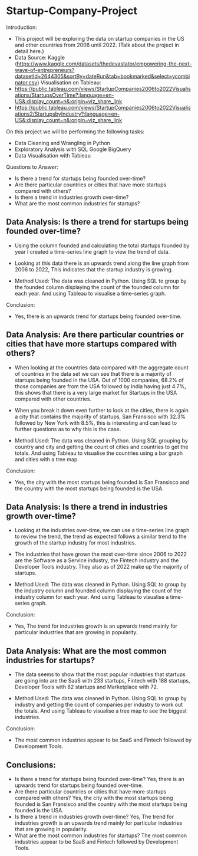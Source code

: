 # Startup-Company-Project

Introduction:
- This project will be exploring the data on startup companies in the US and other countries from 2006 until 2022. (Talk about the project in detail here.)
- Data Source: Kaggle (https://www.kaggle.com/datasets/thedevastator/empowering-the-next-wave-of-entrepreneurs?datasetId=2644305&sortBy=dateRun&tab=bookmarked&select=ycombinator.csv)
Visualisation on Tableau:
- https://public.tableau.com/views/StartupCompanies2006to2022Visualisations/StartupsOverTime?:language=en-US&:display_count=n&:origin=viz_share_link
- https://public.tableau.com/views/StartupCompanies2006to2022Visualisations2/StartupsbyIndustry?:language=en-US&:display_count=n&:origin=viz_share_link

On this project we will be performing the following tasks:

- Data Cleaning and Wrangling in Python
- Exploratory Analysis with SQL Google BigQuery
- Data Visualisation with Tableau

Questions to Answer:
- Is there a trend for startups being founded over-time?
- Are there particular countries or cities that have more startups compared with others?
- Is there a trend in industries growth over-time?
- What are the most common industries for startups?

Data Analysis: Is there a trend for startups being founded over-time?
- 
- Using the column founded and calculating the total startups founded by year I created a time-series line graph to view the trend of data.
- Looking at this data there is an upwards trend along the line graph from 2006 to 2022, This indicates that the startup industry is growing.

- Method Used: The data was cleaned in Python. Using SQL to group by the founded column displaying the count of the founded column for each year. And using Tableau to visualise a time-series graph.
  
Conclusion:
- Yes, there is an upwards trend for startups being founded over-time.

Data Analysis: Are there particular countries or cities that have more startups compared with others?
-
- When looking at the countries data compared with the aggregate count of countries in the data set we can see that there is a majority of startups being founded in the USA. Out of 1000 companies, 68.2% of those companies are from the USA followed by India having just 4.7%, this shows that there is a very large market for Startups in the USA compared with other countries.
- When you break it down even further to look at the cities, there is again a city that contains the majority of startups, San Fransisco with 32.3% followed by New York with 8.5%, this is interesting and can lead to further questions as to why this is the case.

- Method Used: The data was cleaned in Python. Using SQL grouping by country and city and getting the count of cities and countries to get the totals. And using Tableau to visualise the countries using a bar graph and cities with a tree map.
  
Conclusion:
- Yes, the city with the most startups being founded is San Fransisco and the country with the most startups being founded is the USA. 

Data Analysis: Is there a trend in industries growth over-time?
-
- Looking at the industries over-time, we can use a time-series line graph to review the trend, the trend as expected follows a similar trend to the growth of the startup industry for most industries.
- The industries that have grown the most over-time since 2006 to 2022 are the Software as a Service industry, the Fintech industry and the Developer Tools industry. They also as of 2022 make up the majority of startups.

- Method Used: The data was cleaned in Python. Using SQL to group by the industry column and founded column displaying the count of the industry column for each year. And using Tableau to visualise a time-series graph.
  
Conclusion:
- Yes, The trend for industries growth is an upwards trend mainly for particular industries that are growing in popularity.

Data Analysis: What are the most common industries for startups?
-
- The data seems to show that the most popular industries that startups are going into are the SaaS with 233 startups, Fintech with 188 startups, Developer Tools with 82 startups and Marketplace with 72.

- Method Used: The data was cleaned in Python. Using SQL to group by industry and getting the count of companies per industry to work out the totals. And using Tableau to visualise a tree map to see the biggest industries.
  
Conclusion:
- The most common industries appear to be SaaS and Fintech followed by Development Tools.

Conclusions:
-
- Is there a trend for startups being founded over-time?
  Yes, there is an upwards trend for startups being founded over-time.
- Are there particular countries or cities that have more startups compared with others?
  Yes, the city with the most startups being founded is San Fransisco and the country with the most startups being founded is the USA.
- Is there a trend in industries growth over-time?
  Yes, The trend for industries growth is an upwards trend mainly for particular industries that are growing in popularity.
- What are the most common industries for startups?
  The most common industries appear to be SaaS and Fintech followed by Development Tools.
